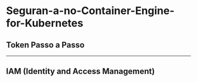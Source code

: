 # Seguran-a-no-Container-Engine-for-Kubernetes

## Token Passo a Passo

---

## IAM (Identity and Access Management)
